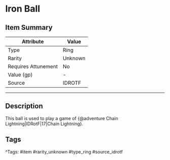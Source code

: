 # Iron Ball

## Item Summary

| Attribute            | Value                        |
|----------------------|------------------------------|
| Type                 | Ring |
| Rarity               | Unknown             |
| Requires Attunement  | No                |
| Value (gp)           | -    |
| Source               | IDROTF |

---

## Description

This ball is used to play a game of {@adventure Chain Lightning|IDRotF|17|Chain Lightning}.

## Tags

^Tags: #item #rarity_unknown #type_ring #source_idrotf